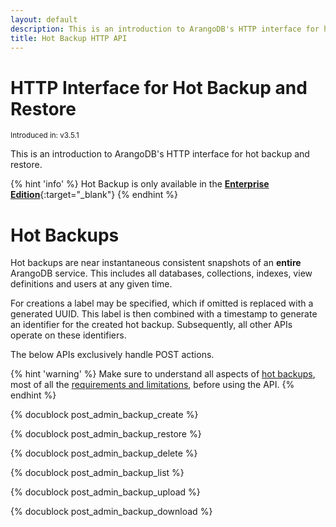 ```yaml
---
layout: default
description: This is an introduction to ArangoDB's HTTP interface for hot backup and restore
title: Hot Backup HTTP API
---
```

HTTP Interface for Hot Backup and Restore
=========================================

<small>Introduced in: v3.5.1</small>

This is an introduction to ArangoDB's HTTP interface for hot backup and restore.

{% hint 'info' %}
Hot Backup is only available in the
[**Enterprise Edition**](https://www.arangodb.com/why-arangodb/arangodb-enterprise/){:target="_blank"}
{% endhint %}

Hot Backups
===========

Hot backups are near instantaneous consistent snapshots of an
**entire** ArangoDB service. This includes all databases, collections,
indexes, view definitions and users at any given time. 

For creations a label may be specified, which if omitted
is replaced with a generated UUID. This label is then combined with a
timestamp to generate an identifier for the created
hot backup. Subsequently, all other APIs operate on these identifiers.

The below APIs exclusively handle POST actions.

{% hint 'warning' %}
Make sure to understand all aspects of [hot backups](../backup-restore.html#hot-backups),
most of all the [requirements and limitations](../programs-arangobackup-limitations.html), 
before using the API.
{% endhint %}

{% docublock post_admin_backup_create %}

{% docublock post_admin_backup_restore %}

{% docublock post_admin_backup_delete %}

{% docublock post_admin_backup_list %}

{% docublock post_admin_backup_upload %}

{% docublock post_admin_backup_download %}
